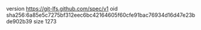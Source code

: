 version https://git-lfs.github.com/spec/v1
oid sha256:6a85e5c7275bf312eec6bc42164605f60cfe91bac76934d16d47e23bde902b39
size 1273

